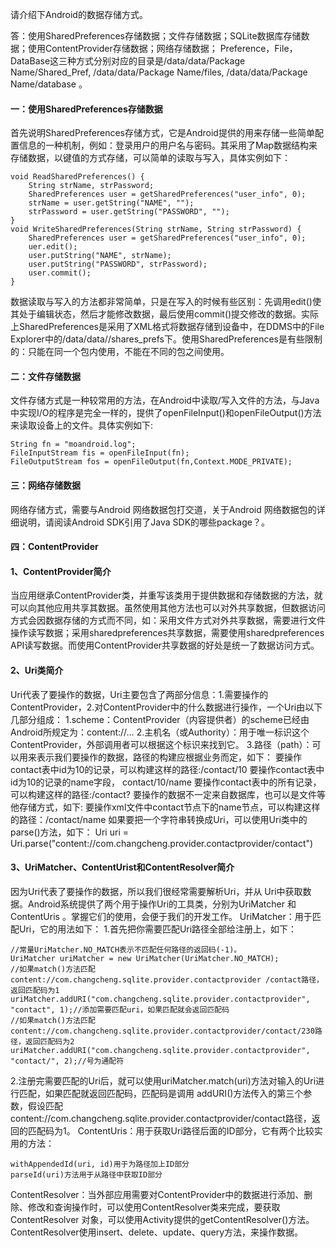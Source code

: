 请介绍下Android的数据存储方式。

答：使用SharedPreferences存储数据；文件存储数据；SQLite数据库存储数据；使用ContentProvider存储数据；网络存储数据；
Preference，File， DataBase这三种方式分别对应的目录是/data/data/Package Name/Shared_Pref, /data/data/Package Name/files, /data/data/Package Name/database 。
#### 一：使用SharedPreferences存储数据
首先说明SharedPreferences存储方式，它是Android提供的用来存储一些简单配置信息的一种机制，例如：登录用户的用户名与密码。其采用了Map数据结构来存储数据，以键值的方式存储，可以简单的读取与写入，具体实例如下：
```  
void ReadSharedPreferences() {
	String strName, strPassword;
	SharedPreferences user = getSharedPreferences("user_info", 0);
	strName = user.getString("NAME", "");
	strPassword = user.getString("PASSWORD", "");
}
void WriteSharedPreferences(String strName, String strPassword) {
	SharedPreferences user = getSharedPreferences("user_info", 0);
	uer.edit();
	user.putString("NAME", strName);
	user.putString("PASSWORD", strPassword);
	user.commit();
}
```
数据读取与写入的方法都非常简单，只是在写入的时候有些区别：先调用edit()使其处于编辑状态，然后才能修改数据，最后使用commit()提交修改的数据。实际上SharedPreferences是采用了XML格式将数据存储到设备中，在DDMS中的File Explorer中的/data/data/<package name>/shares_prefs下。使用SharedPreferences是有些限制的：只能在同一个包内使用，不能在不同的包之间使用。
#### 二：文件存储数据
文件存储方式是一种较常用的方法，在Android中读取/写入文件的方法，与Java中实现I/O的程序是完全一样的，提供了openFileInput()和openFileOutput()方法来读取设备上的文件。具体实例如下:
```  
String fn = "moandroid.log";
FileInputStream fis = openFileInput(fn);
FileOutputStream fos = openFileOutput(fn,Context.MODE_PRIVATE);
```
#### 三：网络存储数据
网络存储方式，需要与Android 网络数据包打交道，关于Android 网络数据包的详细说明，请阅读Android SDK引用了Java SDK的哪些package？。
#### 四：ContentProvider
#### 1、ContentProvider简介
当应用继承ContentProvider类，并重写该类用于提供数据和存储数据的方法，就可以向其他应用共享其数据。虽然使用其他方法也可以对外共享数据，但数据访问方式会因数据存储的方式而不同，如：采用文件方式对外共享数据，需要进行文件操作读写数据；采用sharedpreferences共享数据，需要使用sharedpreferences API读写数据。而使用ContentProvider共享数据的好处是统一了数据访问方式。
#### 2、Uri类简介
Uri代表了要操作的数据，Uri主要包含了两部分信息：1.需要操作的ContentProvider，2.对ContentProvider中的什么数据进行操作，一个Uri由以下几部分组成：
1.scheme：ContentProvider（内容提供者）的scheme已经由Android所规定为：content://…
2.主机名（或Authority）：用于唯一标识这个ContentProvider，外部调用者可以根据这个标识来找到它。
3.路径（path）：可以用来表示我们要操作的数据，路径的构建应根据业务而定，如下：
要操作contact表中id为10的记录，可以构建这样的路径:/contact/10
要操作contact表中id为10的记录的name字段， contact/10/name
要操作contact表中的所有记录，可以构建这样的路径:/contact?
要操作的数据不一定来自数据库，也可以是文件等他存储方式，如下:
要操作xml文件中contact节点下的name节点，可以构建这样的路径：/contact/name
如果要把一个字符串转换成Uri，可以使用Uri类中的parse()方法，如下：
Uri uri = Uri.parse("content://com.changcheng.provider.contactprovider/contact")
#### 3、UriMatcher、ContentUrist和ContentResolver简介
因为Uri代表了要操作的数据，所以我们很经常需要解析Uri，并从 Uri中获取数据。Android系统提供了两个用于操作Uri的工具类，分别为UriMatcher 和ContentUris 。掌握它们的使用，会便于我们的开发工作。
UriMatcher：用于匹配Uri，它的用法如下：
1.首先把你需要匹配Uri路径全部给注册上，如下：
```  
//常量UriMatcher.NO_MATCH表示不匹配任何路径的返回码(-1)。
UriMatcher uriMatcher = new UriMatcher(UriMatcher.NO_MATCH);
//如果match()方法匹配content://com.changcheng.sqlite.provider.contactprovider /contact路径，返回匹配码为1
uriMatcher.addURI("com.changcheng.sqlite.provider.contactprovider", "contact", 1);//添加需要匹配uri，如果匹配就会返回匹配码
//如果match()方法匹配 content://com.changcheng.sqlite.provider.contactprovider/contact/230路径，返回匹配码为2
uriMatcher.addURI("com.changcheng.sqlite.provider.contactprovider", "contact/", 2);//号为通配符
```
2.注册完需要匹配的Uri后，就可以使用uriMatcher.match(uri)方法对输入的Uri进行匹配，如果匹配就返回匹配码，匹配码是调用 addURI()方法传入的第三个参数，假设匹配 content://com.changcheng.sqlite.provider.contactprovider/contact路径，返回的匹配码为1。
ContentUris：用于获取Uri路径后面的ID部分，它有两个比较实用的方法：
```  
withAppendedId(uri, id)用于为路径加上ID部分
parseId(uri)方法用于从路径中获取ID部分
```
ContentResolver：当外部应用需要对ContentProvider中的数据进行添加、删除、修改和查询操作时，可以使用ContentResolver类来完成，要获取ContentResolver 对象，可以使用Activity提供的getContentResolver()方法。 ContentResolver使用insert、delete、update、query方法，来操作数据。

